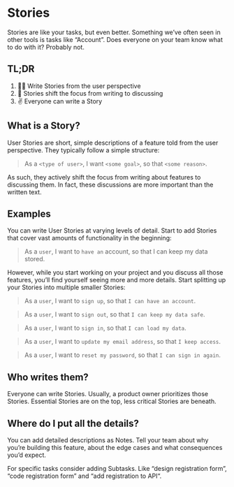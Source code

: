 # Stories

Stories are like your tasks, but even better. Something we’ve often seen in other tools is tasks like “Account”. Does everyone on your team know what to do with it? Probably not.

## TL;DR

1. 👩‍💻 Write Stories from the user perspective
2. 💬 Stories shift the focus from writing to discussing
3. ✌️ Everyone can write a Story

## What is a Story?
User Stories are short, simple descriptions of a feature told from the user perspective. They typically follow a simple structure:

> As a `<type of user>`, I want `<some goal>`, so that `<some reason>`.

As such, they actively shift the focus from writing about features to discussing them. In fact, these discussions are more important than the written text.

## Examples
You can write User Stories at varying levels of detail. Start to add Stories that cover vast amounts of functionality in the beginning:

> As a `user`, I want to `have an` account, so that I can keep my data stored.

However, while you start working on your project and you discuss all those features, you’ll find yourself seeing more and more details. Start splitting up your Stories into multiple smaller Stories:

> As a `user`, I want to `sign up`, so that `I can have an account`.

> As a `user`, I want to `sign out`, so that `I can keep my data safe`.

> As a `user`, I want to `sign in`, so that `I can load my data`.

> As a `user`, I want to `update my email address`, so that `I keep access`.

> As a `user`, I want to `reset my password`, so that `I can sign in again`.

## Who writes them?

Everyone can write Stories. Usually, a product owner prioritizes those Stories. Essential Stories are on the top, less critical Stories are beneath.

## Where do I put all the details?

You can add detailed descriptions as Notes. Tell your team about why you’re building this feature, about the edge cases and what consequences you’d expect.

For specific tasks consider adding Subtasks. Like “design registration form”, “code registration form” and “add registration to API“.
